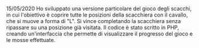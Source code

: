 15/05/2020 Ho sviluppato una versione particolare del gioco degli scacchi, in cui l'obiettivo è coprire tutte le posizioni della scacchiera con il cavallo, che si muove a forma di "L". Si vince completando la scacchiera senza ripassare su una posizione già visitata. Il codice è stato scritto in PHP, creando un'interfaccia che permette di visualizzare il progresso del gioco e le mosse effettuate.
